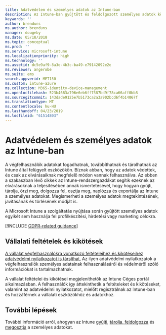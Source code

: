 ```yaml
---
title: Adatvédelem és személyes adatok az Intune-ban
description: Az Intune-ban gyűjtött és feldolgozott személyes adatok körének ismertetése.
keywords: ''
author: brenduns
ms.author: brenduns
manager: dougeby
ms.date: 05/18/2018
ms.topic: conceptual
ms.prod: ''
ms.service: microsoft-intune
ms.localizationpriority: high
ms.technology: ''
ms.assetid: dc5e9af9-8a3e-4b3c-ba49-e79142092e2e
ms.reviewer: angerobe
ms.suite: ems
search.appverid: MET150
ms.custom: intune-azure
ms.collection: M365-identity-device-management
ms.openlocfilehash: 523b4683a796e6eb6ff7387bd9f78ca66aff0bb8
ms.sourcegitcommit: 143dade9125e7b5173ca2a3a902bcd6f4b14067f
ms.translationtype: MT
ms.contentlocale: hu-HU
ms.lasthandoff: 04/23/2019
ms.locfileid: "61514803"
---
```

# <a name="privacy-and-personal-data-in-intune"></a>Adatvédelem és személyes adatok az Intune-ban

A végfelhasználók adatokat fogadhatnak, továbbíthatnak és tárolhatnak az Intune által felügyelt eszközökön. Bíznak abban, hogy az adatok védettek, és csak az elvárásaiknak megfelelő módon vannak felhasználva. Az ebben a szakaszban lévő cikkek az Intune-rendszergazdákat segítik ezeknek az elvárásoknak a teljesítésében annak ismertetésével, hogy hogyan gyűjti, tárolja, őrzi meg, dolgozza fel, osztja meg, naplózza és exportálja az Intune a személyes adatokat. Megismerheti a személyes adatok megtekintésének, javításának és törlésének módját is.

A Microsoft Intune a szolgáltatás nyújtása során gyűjtött személyes adatok egyikét sem használja fel profilkészítési, hirdetési vagy marketing célokra.

[!INCLUDE [GDPR-related guidance](./includes/gdpr-dsr-and-stp-note.md)]

## <a name="your-company-terms-and-conditions"></a>Vállalati feltételek és kikötések

[A vállalat végfelhasználókra vonatkozó feltételeihez és kikötéseihez adatvédelmi nyilatkozatot is társíthat.](company-portal-app.md) Az ilyen adatvédelmi nyilatkozatok a végfelhasználók személyes adatainak felhasználásáról és védelméről szóló információkat is tartalmazhatnak.

A vállalat feltételei és kikötései megjeleníthetők az Intune Céges portál alkalmazásban. A felhasználók így áttekinthetik a feltételeket és kikötéseket, valamint az adatvédelmi nyilatkozatot, mielőtt regisztrálnak az Intune-ban és hozzáférnek a vállalati eszközökhöz és adatokhoz.

## <a name="next-steps"></a>További lépések

További információ arról, ahogyan az Intune [gyűjti](privacy-data-collect.md), [tárolja, feldolgozza](privacy-data-store-process.md) és [megosztja](privacy-data-secure-share.md) a személyes adatokat. 
